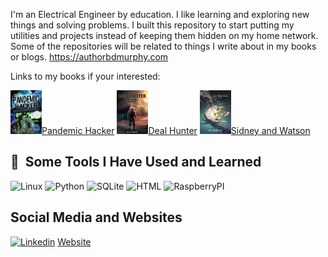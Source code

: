 I'm an Electrical Engineer by education. I like learning and exploring new things and solving problems. I built this repository to start putting my utilities and projects instead of keeping them hidden on my home network. 
Some of the repositories will be related to things I write about in my books or blogs.
https://authorbdmurphy.com

Links to my books if your interested:
<p align="left">
   <a href="https://books2read.com/u/4j5Jxj">
      <img alt="Pandemic Hacker" width="50" height="70" src="https://github.com/bdmurphy73/bdmurphy73/blob/main/FiveStarPH_400x600.png">Pandemic Hacker</a>
  <a href="https://books2read.com/u/3LxrVN"> 
   <img alt="Deal Hunter" width="50" height="70" src="https://github.com/bdmurphy73/bdmurphy73/blob/main/DealHunterCoverFinished_400x640.jpg">Deal Hunter</a>
  <a href="https://books2read.com/u/3y6QDv">
   <img alt="Sidney and Watson" width="50" height="70" src="https://github.com/bdmurphy73/bdmurphy73/blob/main/SW-FrontCover_400x640.jpg">Sidney and Watson</a>
  </p>
  
<h2> 🚀 &nbsp;Some Tools I Have Used and Learned</h2>
<p align="left">
  <img src="https://cdn.jsdelivr.net/gh/devicons/devicon@latest/icons/linux/linux-original.svg" alt="Linux" width="45" height="45" />
  <img src="https://cdn.jsdelivr.net/gh/devicons/devicon@latest/icons/python/python-original.svg" alt="Python" width="45" height="45" />
  <img src="https://cdn.jsdelivr.net/gh/devicons/devicon@latest/icons/sqlite/sqlite-original.svg" alt="SQLite" width="45" height="45" />
  <img src="https://cdn.jsdelivr.net/gh/devicons/devicon@latest/icons/html5/html5-original-wordmark.svg" alt="HTML" width="45" height="45" />
  <img src="https://cdn.jsdelivr.net/gh/devicons/devicon@latest/icons/raspberrypi/raspberrypi-original.svg" alt="RaspberryPI" width="45" height="45" />
          
          
          
</p>

<h2>Social Media and Websites</h2>
<p align="left">
      <a href="https://www.linkedin.com/in/bryan-murphy">
         <img alt="Linkedin" width="45" height="45" src="https://cdn.jsdelivr.net/gh/devicons/devicon@latest/icons/linkedin/linkedin-original.svg"></a>
      <a href="https://authorbdmurphy.com">Website</a>
</p>


<!---
bdmurphy73/bdmurphy73 is a ✨ special ✨ repository because its `README.md` (this file) appears on your GitHub profile.
You can click the Preview link to take a look at your changes.
--->
